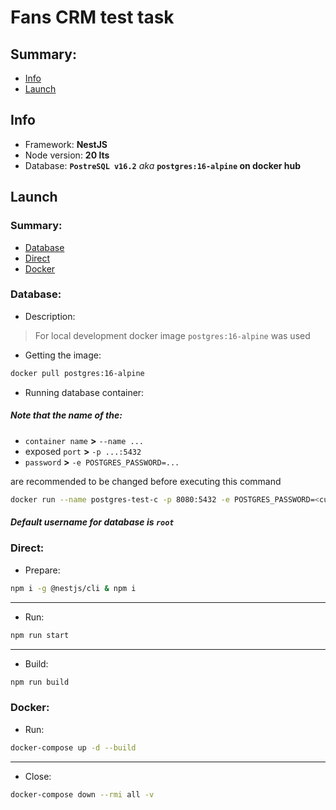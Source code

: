 # Fans CRM test task
## **Summary**:
* [Info](#info)
* [Launch](#launch)

## Info

* Framework: **NestJS**
* Node version: **20 lts**
* Database: **`PostreSQL v16.2`** _aka_ **`postgres:16-alpine` on docker hub**

## Launch
### Summary:
* [Database](#database)
* [Direct](#direct)
* [Docker](#docker)

### Database:

* Description:
> For local development docker image `postgres:16-alpine` was used

* Getting the image:

```bash
docker pull postgres:16-alpine
```

* Running database container:

##### Note that the name of the: 
* `container name` **>** ``--name ...``
* exposed `port` **>** ``-p ...:5432``
* `password` **>** ``-e POSTGRES_PASSWORD=...`` 

are recommended to be changed before executing this command

```bash
docker run --name postgres-test-c -p 8080:5432 -e POSTGRES_PASSWORD=<custom_pwd> -d postgres:16-alpine
```
##### Default username for database is `root`

### Direct:
* Prepare:

```bash
npm i -g @nestjs/cli & npm i
```
<hr/>

* Run:

```bash
npm run start
```
<hr/>

* Build:

```bash
npm run build
```

### Docker:
* Run:

```bash
docker-compose up -d --build
```
<hr/>

* Close:

```bash
docker-compose down --rmi all -v
```
